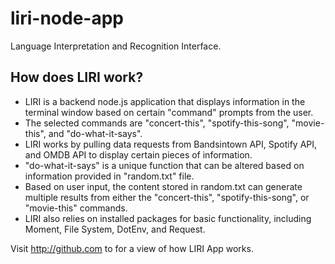 # liri-node-app
Language Interpretation and Recognition Interface.
## How does LIRI work?
* LIRI is a backend node.js application that displays information in the terminal window based on certain "command" prompts from the user.  
* The selected commands are "concert-this", "spotify-this-song", "movie-this", and "do-what-it-says".
* LIRI works by pulling data requests from Bandsintown API, Spotify API, and OMDB API to display certain pieces of information. 
* "do-what-it-says" is a unique function that can be altered based on information provided in "random.txt" file.
* Based on user input, the content stored in random.txt can generate multiple results from either the "concert-this", "spotify-this-song", or "movie-this" commands.
* LIRI also relies on installed packages for basic functionality, including Moment, File System, DotEnv, and Request. 

Visit http://github.com to for a view of how LIRI App works. 
                
